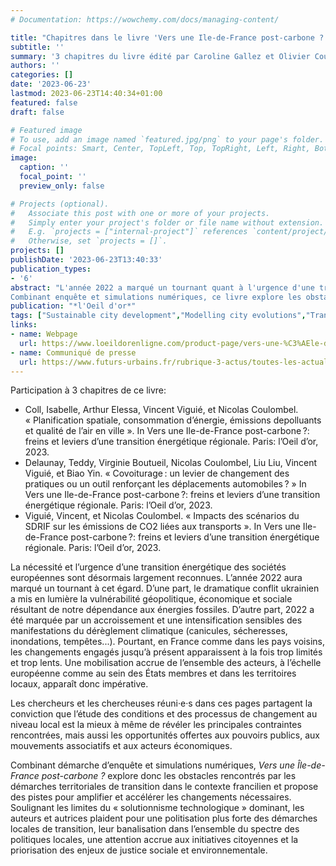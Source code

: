 ```yaml
---
# Documentation: https://wowchemy.com/docs/managing-content/

title: "Chapitres dans le livre 'Vers une Ile-de-France post-carbone ? freins et leviers d'une transition énergétique régionale'"
subtitle: ''
summary: '3 chapitres du livre édité par Caroline Gallez et Olivier Coutard'
authors: ''
categories: []
date: '2023-06-23'
lastmod: 2023-06-23T14:40:34+01:00
featured: false
draft: false

# Featured image
# To use, add an image named `featured.jpg/png` to your page's folder.
# Focal points: Smart, Center, TopLeft, Top, TopRight, Left, Right, BottomLeft, Bottom, BottomRight.
image:
  caption: ''
  focal_point: ''
  preview_only: false

# Projects (optional).
#   Associate this post with one or more of your projects.
#   Simply enter your project's folder or file name without extension.
#   E.g. `projects = ["internal-project"]` references `content/project/deep-learning/index.md`.
#   Otherwise, set `projects = []`.
projects: []
publishDate: '2023-06-23T13:40:33'
publication_types:
- '6'
abstract: "L'année 2022 a marqué un tournant quant à l'urgence d'une transition énergétique , le conflit ukrainien a révélé la vulnérabilité de notre dépendance aux énergies fossiles, alors même que s'intensifiaient les dérèglements climatiques. Pourtant, les changements engagés sont insuffisants. L'étude des processus de changement au niveau local est la mieux à même de révéler les contraintes rencontrées, mais aussi les opportunités offertes aux pouvoirs publics, aux associations et aux acteurs économiques.
Combinant enquête et simulations numériques, ce livre explore les obstacles rencontrés par les démarches territoriales de transition et propose des pistes pour amplifier les changements nécessaires. Soulignant les limites du 'solutionnisme technologique' dominant, les auteur·e·s plaident pour une politisation plus forte de ces démarches, une attention accrue aux initiatives citoyennes et la priorisation des enjeux de justice sociale et environnementale."
publication: "*l'Oeil d'or*"
tags: ["Sustainable city development","Modelling city evolutions","Transport emissions"]
links:
- name: Webpage
  url: https://www.loeildorenligne.com/product-page/vers-une-%C3%AEle-de-france-post-carbone
- name: Communiqué de presse
  url: https://www.futurs-urbains.fr/rubrique-3-actus/toutes-les-actualites-du-labex/actualites-details/parution
---
```


Participation à 3 chapitres de ce livre:
- Coll, Isabelle, Arthur Elessa, Vincent Viguié, et Nicolas Coulombel. « Planification spatiale, consommation d’énergie, émissions depolluants et qualité de l’air en ville ». In Vers une Ile-de-France post-carbone ?: freins et leviers d’une transition énergétique régionale. Paris: l’Oeil d’or, 2023.
- Delaunay, Teddy, Virginie Boutueil, Nicolas Coulombel, Liu Liu, Vincent Viguié, et Biao Yin. « Covoiturage : un levier de changement des pratiques ou un outil renforçant les déplacements automobiles ? » In Vers une Ile-de-France post-carbone ?: freins et leviers d’une transition énergétique régionale. Paris: l’Oeil d’or, 2023.
- Viguié, Vincent, et Nicolas Coulombel. « Impacts des scénarios du SDRIF sur les émissions de CO2 liées aux transports ». In Vers une Ile-de-France post-carbone ?: freins et leviers d’une transition énergétique régionale. Paris: l’Oeil d’or, 2023.

La nécessité et l’urgence d’une transition énergétique des sociétés européennes sont désormais largement reconnues. L’année 2022 aura marqué un tournant à cet égard. D’une part, le dramatique conflit ukrainien a mis en lumière la vulnérabilité géopolitique, économique et sociale résultant de notre dépendance aux énergies fossiles. D’autre part, 2022 a été marquée par un accroissement et une intensification sensibles des manifestations du dérèglement climatique (canicules, sécheresses, inondations, tempêtes...). Pourtant, en France comme dans les pays voisins, les changements engagés jusqu’à présent apparaissent à la fois trop limités et trop lents. Une mobilisation accrue de l’ensemble des acteurs, à l’échelle européenne comme au sein des États membres et dans les territoires locaux, apparaît donc impérative.

Les chercheurs et les chercheuses réuni·e·s dans ces pages partagent la conviction que l’étude des conditions et des processus de changement au niveau local est la mieux à même de révéler les principales contraintes rencontrées, mais aussi les opportunités offertes aux pouvoirs publics, aux mouvements associatifs et aux acteurs économiques.

Combinant démarche d’enquête et simulations numériques, *Vers une Île-de-France post-carbone ?* explore donc les obstacles rencontrés par les démarches territoriales de transition dans le contexte francilien et propose des pistes pour amplifier et accélérer les changements nécessaires. Soulignant les limites du « solutionnisme technologique » dominant, les auteurs et autrices plaident pour une politisation plus forte des démarches locales de transition, leur banalisation dans l’ensemble du spectre des politiques locales, une attention accrue aux initiatives citoyennes et la priorisation des enjeux de justice sociale et environnementale.